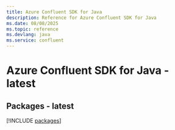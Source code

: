 ```yaml
---
title: Azure Confluent SDK for Java
description: Reference for Azure Confluent SDK for Java
ms.date: 08/08/2025
ms.topic: reference
ms.devlang: java
ms.service: confluent
---
```

# Azure Confluent SDK for Java - latest
## Packages - latest
[!INCLUDE [packages](confluent-index.md)]